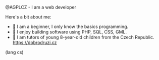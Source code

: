 @AGPLCZ - I am a web developer

Here's a bit about me:
- 📕 I am a beginner, I only know the basics programming.
- 🌱 I enjoy building software using PHP, SQL, CSS, GML.
- 🚸 I am tutors of young 8-year-old children from the Czech Republic. https://dobrodruzi.cz

 (lang cs)

 
